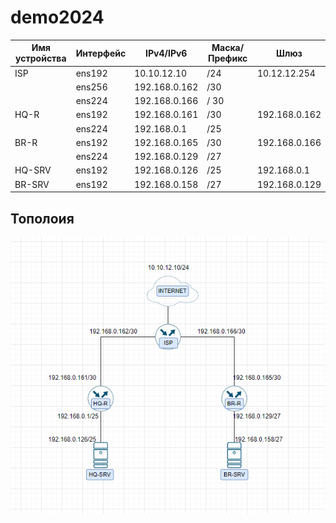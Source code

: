 # demo2024
|Имя устройства  |Интерфейс           |IPv4/IPv6       |Маска/Префикс   |Шлюз                  |                       
|  ------------- | -------------      | -------------  |  ------------- |  -------------       |                    
|ISP             |ens192              |10.10.12.10     |/24             |10.12.12.254          |      
|                |ens256              |192.168.0.162   |/30             |                      |
|                |ens224              |192.168.0.166   |/ 30            |                      |
|HQ-R            |ens192              |192.168.0.161   |/30             |192.168.0.162         |                                   
|                |ens224              |192.168.0.1     |/25             |                      |
|BR-R            |ens192              |192.168.0.165   |/30             |192.168.0.166         |                                  
|                |ens224              |192.168.0.129   |/27             |                      |
|HQ-SRV          |ens192              |192.168.0.126   |/25             |192.168.0.1           |                                   
|BR-SRV          |ens192              |192.168.0.158   |/27             |192.168.0.129         |   

## Тополоия
![Топология](https://github.com/Barmenkov/demo2024/blob/main/%D0%A1%D0%BD%D0%B8%D0%BC%D0%BE%D0%BA.PNG)
